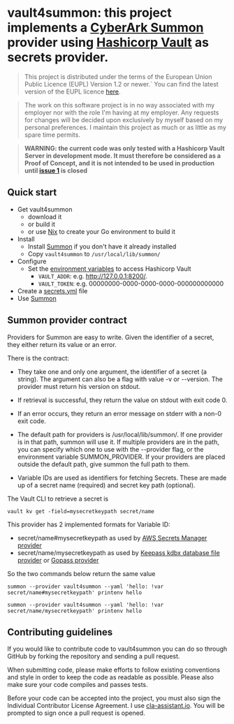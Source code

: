 # vault4summon: this project implements a [CyberArk Summon][summon website] provider using [Hashicorp Vault][Hashicorp Vault] as secrets provider.
>This project is distributed under the terms of the European Union Public Licence (EUPL) Version 1.2 or newer.`
You can find the latest version of the EUPL licence [here][EUPL].

> The work on this software project is in no way associated with my employer nor with the role I'm having at my employer. Any requests for changes will be decided upon exclusively by myself based on my personal preferences. I maintain this project as much or as little as my spare time permits.

>**WARNING: the current code was only tested with a Hashicorp Vault Server in development mode.
It must therefore be considered as a Proof of Concept, and it is not intended to be used in production
until [issue 1](https://github.com/bdhave/vault4summon/issues/1#issue-798122084) is  closed**

## Quick start

* Get vault4summon
  * download it
  * or build it
  * or use [Nix](useNix4Go.md) to create your Go environment to build it
* Install
  * Install [Summon][summon website] if you don't have it already installed
  * Copy `vault4summon` to `/usr/local/lib/summon/`
* Configure
  * Set the [environment variables](https://www.vaultproject.io/docs/commands#environment-variables)
    to access Hashicorp Vault
    * `VAULT_ADDR`: e.g. http://127.0.0.1:8200/.
    * `VAULT_TOKEN`: e.g. 00000000-0000-0000-0000-000000000000
* Create a [secrets.yml](secrets.yml) file
* Use [Summon][summon website]
## Summon provider contract

Providers for Summon are easy to write. Given the identifier of a secret, they either return its value or an error.

There is the contract:

* They take one and only one argument, the identifier of a secret (a string). The argument can also be a flag with value
  -v or --version. The provider must return his version on stdout.

* If retrieval is successful, they return the value on stdout with exit code 0.

* If an error occurs, they return an error message on stderr with a non-0 exit code.

* The default path for providers is /usr/local/lib/summon/. If one provider is in that path, summon will use it. If
  multiple providers are in the path, you can specify which one to use with the --provider flag, or the environment
  variable SUMMON_PROVIDER. If your providers are placed outside the default path, give summon the full path to them.

* Variable IDs are used as identifiers for fetching Secrets. These are made up of a secret name (required) and secret
  key path (optional).

The Vault CLI to retrieve a secret is

`vault kv get -field=mysecretkeypath secret/name`

This provider has 2 implemented formats for Variable ID:

* secret/name#mysecretkeypath as used
  by [AWS Secrets Manager provider][AWS-summon]
* secret/name/mysecretkeypath as used
  by [Keepass kdbx database file provider][Keepass] or [Gopass provider][Gopass]

So the two commands below return the same value

`
summon --provider vault4summon --yaml 'hello: !var secret/name#mysecretkeypath' printenv hello
`

`
summon --provider vault4summon --yaml 'hello: !var secret/name/mysecretkeypath' printenv hello
`

## Contributing guidelines

If you would like to contribute code to vault4summon you can do so through GitHub by forking the repository and sending
a pull request.

When submitting code, please make efforts to follow existing conventions and style in order to keep the code as readable
as possible. Please also make sure your code compiles and passes tests.

Before your code can be accepted into the project, you must also sign the Individual Contributor License Agreement. I
use [cla-assistant.io][cla]. You will be prompted to sign once a pull request is opened.

[go language]: https://go.dev/
[summon website]: https://cyberark.github.io/summon/
[Hashicorp Vault]: https://www.vaultproject.io/
[AWS-summon]: https://github.com/cyberark/summon-aws-secrets
[Keepass]: https://github.com/mskarbek/summon-keepass
[Gopass]: https://github.com/gopasspw/gopass-summon-provider

[EUPL]: https://ec.europa.eu/isa2/solutions/european-union-public-licence-eupl_en/
[cla]: https://cla-assistant.io
